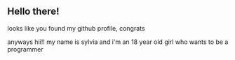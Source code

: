 ## Hello there!

looks like you found my github profile, congrats 

anyways hii!! my name is sylvia and i'm an 18 year old girl who wants to be a programmer

